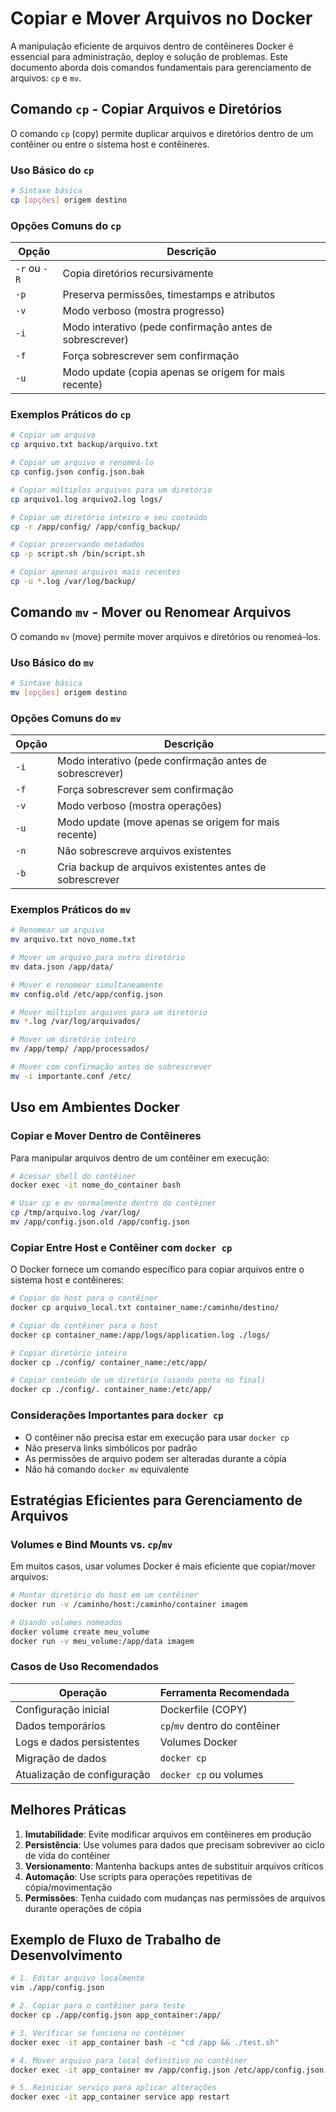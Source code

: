 # Copiar e Mover Arquivos no Docker

A manipulação eficiente de arquivos dentro de contêineres Docker é essencial para administração, deploy e solução de problemas. Este documento aborda dois comandos fundamentais para gerenciamento de arquivos: `cp` e `mv`.

## Comando `cp` - Copiar Arquivos e Diretórios

O comando `cp` (copy) permite duplicar arquivos e diretórios dentro de um contêiner ou entre o sistema host e contêineres.

### Uso Básico do `cp`

```bash
# Sintaxe básica
cp [opções] origem destino
```

### Opções Comuns do `cp`

| Opção | Descrição |
|-------|-----------|
| `-r` ou `-R` | Copia diretórios recursivamente |
| `-p` | Preserva permissões, timestamps e atributos |
| `-v` | Modo verboso (mostra progresso) |
| `-i` | Modo interativo (pede confirmação antes de sobrescrever) |
| `-f` | Força sobrescrever sem confirmação |
| `-u` | Modo update (copia apenas se origem for mais recente) |

### Exemplos Práticos do `cp`

```bash
# Copiar um arquivo
cp arquivo.txt backup/arquivo.txt

# Copiar um arquivo e renomeá-lo
cp config.json config.json.bak

# Copiar múltiplos arquivos para um diretório
cp arquivo1.log arquivo2.log logs/

# Copiar um diretório inteiro e seu conteúdo
cp -r /app/config/ /app/config_backup/

# Copiar preservando metadados
cp -p script.sh /bin/script.sh

# Copiar apenas arquivos mais recentes
cp -u *.log /var/log/backup/
```

## Comando `mv` - Mover ou Renomear Arquivos

O comando `mv` (move) permite mover arquivos e diretórios ou renomeá-los.

### Uso Básico do `mv`

```bash
# Sintaxe básica
mv [opções] origem destino
```

### Opções Comuns do `mv`

| Opção | Descrição |
|-------|-----------|
| `-i` | Modo interativo (pede confirmação antes de sobrescrever) |
| `-f` | Força sobrescrever sem confirmação |
| `-v` | Modo verboso (mostra operações) |
| `-u` | Modo update (move apenas se origem for mais recente) |
| `-n` | Não sobrescreve arquivos existentes |
| `-b` | Cria backup de arquivos existentes antes de sobrescrever |

### Exemplos Práticos do `mv`

```bash
# Renomear um arquivo
mv arquivo.txt novo_nome.txt

# Mover um arquivo para outro diretório
mv data.json /app/data/

# Mover e renomear simultaneamente
mv config.old /etc/app/config.json

# Mover múltiplos arquivos para um diretório
mv *.log /var/log/arquivados/

# Mover um diretório inteiro
mv /app/temp/ /app/processados/

# Mover com confirmação antes de sobrescrever
mv -i importante.conf /etc/
```

## Uso em Ambientes Docker

### Copiar e Mover Dentro de Contêineres

Para manipular arquivos dentro de um contêiner em execução:

```bash
# Acessar shell do contêiner
docker exec -it nome_do_container bash

# Usar cp e mv normalmente dentro do contêiner
cp /tmp/arquivo.log /var/log/
mv /app/config.json.old /app/config.json
```

### Copiar Entre Host e Contêiner com `docker cp`

O Docker fornece um comando específico para copiar arquivos entre o sistema host e contêineres:

```bash
# Copiar do host para o contêiner
docker cp arquivo_local.txt container_name:/caminho/destino/

# Copiar do contêiner para o host
docker cp container_name:/app/logs/application.log ./logs/

# Copiar diretório inteiro
docker cp ./config/ container_name:/etc/app/

# Copiar conteúdo de um diretório (usando ponto no final)
docker cp ./config/. container_name:/etc/app/
```

### Considerações Importantes para `docker cp`

- O contêiner não precisa estar em execução para usar `docker cp`
- Não preserva links simbólicos por padrão
- As permissões de arquivo podem ser alteradas durante a cópia
- Não há comando `docker mv` equivalente 

## Estratégias Eficientes para Gerenciamento de Arquivos

### Volumes e Bind Mounts vs. `cp`/`mv`

Em muitos casos, usar volumes Docker é mais eficiente que copiar/mover arquivos:

```bash
# Montar diretório do host em um contêiner
docker run -v /caminho/host:/caminho/container imagem

# Usando volumes nomeados
docker volume create meu_volume
docker run -v meu_volume:/app/data imagem
```

### Casos de Uso Recomendados

| Operação | Ferramenta Recomendada |
|----------|------------------------|
| Configuração inicial | Dockerfile (COPY) |
| Dados temporários | `cp`/`mv` dentro do contêiner |
| Logs e dados persistentes | Volumes Docker |
| Migração de dados | `docker cp` |
| Atualização de configuração | `docker cp` ou volumes |

## Melhores Práticas

1. **Imutabilidade**: Evite modificar arquivos em contêineres em produção
2. **Persistência**: Use volumes para dados que precisam sobreviver ao ciclo de vida do contêiner
3. **Versionamento**: Mantenha backups antes de substituir arquivos críticos
4. **Automação**: Use scripts para operações repetitivas de cópia/movimentação
5. **Permissões**: Tenha cuidado com mudanças nas permissões de arquivos durante operações de cópia

## Exemplo de Fluxo de Trabalho de Desenvolvimento

```bash
# 1. Editar arquivo localmente
vim ./app/config.json

# 2. Copiar para o contêiner para teste
docker cp ./app/config.json app_container:/app/

# 3. Verificar se funciona no contêiner
docker exec -it app_container bash -c "cd /app && ./test.sh"

# 4. Mover arquivo para local definitivo no contêiner
docker exec -it app_container mv /app/config.json /etc/app/config.json

# 5. Reiniciar serviço para aplicar alterações
docker exec -it app_container service app restart
```
